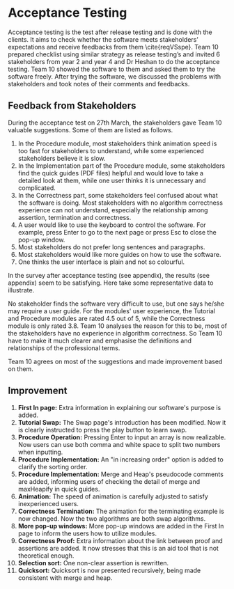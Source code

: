 # Acceptance Testing

Acceptance testing is the test after release testing and is done with the clients. It aims to check whether the software meets stakeholders’ expectations and receive feedbacks from them \cite{reqVSspe}. Team 10 prepared checklist using similar strategy as release testing’s and invited 6 stakeholders from year 2 and year 4 and Dr Heshan to do the acceptance testing. Team 10 showed the software to them and asked them to try the software freely. After trying the software, we discussed the problems with stakeholders and took notes of their comments and feedbacks.

## Feedback from Stakeholders

During the acceptance test on 27th March, the stakeholders gave Team 10 valuable suggestions. Some of them are listed as follows.

1. In the Procedure module, most stakeholders think animation speed is too fast for stakeholders to understand, while some experienced stakeholders believe it is slow.
2. In the Implementation part of the Procedure module, some stakeholders find the quick guides (PDF files) helpful and would love to take a detailed look at them, while one user thinks it is unnecessary and complicated.
3. In the Correctness part, some stakeholders feel confused about what the software is doing. Most stakeholders with no algorithm correctness experience can not understand, especially the relationship among assertion, termination and correctness.
4. A user would like to use the keyboard to control the software. For example, press Enter to go to the next page or press Esc to close the pop-up window.
5. Most stakeholders do not prefer long sentences and paragraphs.
6. Most stakeholders would like more guides on how to use the software.
7. One thinks the user interface is plain and not so colourful.

In the survey after acceptance testing (see appendix), the results (see appendix) seem to be satisfying. Here take some representative data to illustrate.

No stakeholder finds the software very difficult to use, but one says he/she may require a user guide. For the modules' user experience, the Tutorial and Procedure modules are rated 4.5 out of 5, while the Correctness module is only rated 3.8. Team 10 analyses the reason for this to be, most of the stakeholders have no experience in algorithm correctness. So Team 10 have to make it much clearer and emphasise the definitions and relationships of the professional terms.

Team 10 agrees on most of the suggestions and made improvement based on them. 

## Improvement

1. **First In page:** Extra information in explaining our software's purpose is added.
2. **Tutorial Swap:** The Swap page's introduction has been modified. Now it is clearly instructed to press the play button to learn swap.
3. **Procedure Operation:** Pressing Enter to input an array is now realizable. Now users can use both comma and white space to split two numbers when inputting.
4. **Procedure Implementation:** An "in increasing order" option is added to clarify the sorting order.
5. **Procedure Implementation:** Merge and Heap's pseudocode comments are added, informing users of checking the detail of merge and maxHeapify in quick guides.
6. **Animation:** The speed of animation is carefully adjusted to satisfy inexperienced users.
7. **Correctness Termination:** The animation for the terminating example is now changed. Now the two algorithms are both swap algorithms.
8. **More pop-up windows:** More pop-up windows are added in the First In page to inform the users how to utilize modules.
9. **Correctness Proof:** Extra information about the link between proof and assertions are added. It now stresses that this is an aid tool that is not theoretical enough.
10. **Selection sort:** One non-clear assertion is rewritten.
11. **Quicksort:** Quicksort is now presented recursively, being made consistent with merge and heap.


